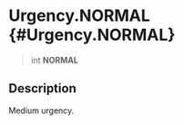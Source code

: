 Urgency.NORMAL {#Urgency.NORMAL}
==============

> int **NORMAL**

Description
-----------

Medium urgency.
